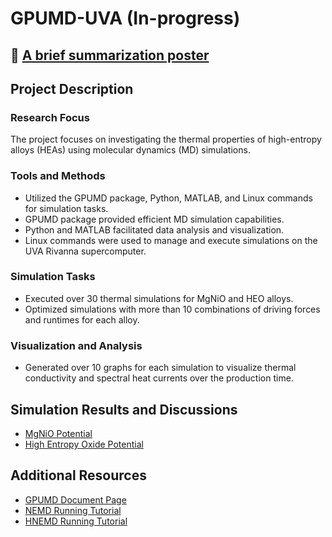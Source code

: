 # GPUMD-UVA (In-progress)

## 📝 [A brief summarization poster](https://drive.google.com/file/d/1gUmejQSglso3Zh1EY1O8N_IgMgXjIA_r/view?usp=sharing)

## Project Description

### Research Focus
The project focuses on investigating the thermal properties of high-entropy alloys (HEAs) using molecular dynamics (MD) simulations.

### Tools and Methods
- Utilized the GPUMD package, Python, MATLAB, and Linux commands for simulation tasks.
- GPUMD package provided efficient MD simulation capabilities.
- Python and MATLAB facilitated data analysis and visualization.
- Linux commands were used to manage and execute simulations on the UVA Rivanna supercomputer.

### Simulation Tasks
- Executed over 30 thermal simulations for MgNiO and HEO alloys.
- Optimized simulations with more than 10 combinations of driving forces and runtimes for each alloy.

### Visualization and Analysis
- Generated over 10 graphs for each simulation to visualize thermal conductivity and spectral heat currents over the production time.

## Simulation Results and Discussions
- [MgNiO Potential](./MgNiO/)
- [High Entropy Oxide Potential](./HEO/)

## Additional Resources
- [GPUMD Document Page](https://gpumd.org/index.html)
- [NEMD Running Tutorial](https://gpumd.org/tutorials/thermal_transport_nemd.html)
- [HNEMD Running Tutorial](https://gpumd.org/tutorials/thermal_transport_hnemd.html)
